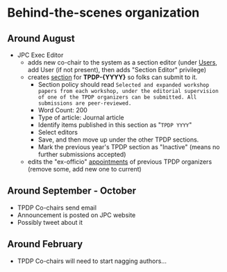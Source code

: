 # Behind-the-scenes organization

## Around August

- JPC Exec Editor
  - adds new co-chair to the system as a section editor (under [Users](https://journalprivacyconfidentiality.org/index.php/jpc/management/settings/access), add User (if not present), then adds "Section Editor" privilege)
  - creates [section](https://journalprivacyconfidentiality.org/index.php/jpc/management/settings/context#sections) for **TPDP-{YYYY}** so folks can submit to it.
    - Section policy should read `Selected and expanded workshop papers from each workshop, under the editorial supervision of one of the TPDP organizers can be submitted. All submissions are peer-reviewed.`
    - Word Count: 200
    - Type of article: Journal article
    - Identify items published in this section as "`TPDP YYYY`"
    - Select editors
    - Save, and then move up under the other TPDP sections.
    - Mark the previous year's TPDP section as "Inactive" (means no further submissions accepted)
  - edits the "ex-officio" [appointments](https://journalprivacyconfidentiality.org/index.php/jpc/management/settings/context) of previous TPDP organizers (remove  some, add new one to current)
  
## Around September - October

- TPDP Co-chairs send email
- Announcement is posted on JPC website
- Possibly tweet about it

## Around February 

- TPDP Co-chairs will need to start nagging authors...
